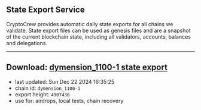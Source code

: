 ## State Export Service
CryptoCrew provides automatic daily state exports for all chains we validate. State export files can be used as genesis files and are a snapshot of the current blockchain state, including all validators, accounts, balances and delegations.

---
**Download: [dymension_1100-1 state export](https://dl-eu2.ccvalidators.com/SERVICE/dymension/dymension_1100-1_export_4907436.json)**
---

- last updated: Sun Dec 22 2024 16:35:25
- chain id: `dymension_1100-1`
- export height: `4907436`
- use for: airdrops, local tests, chain recovery
